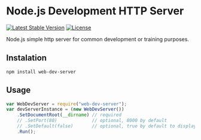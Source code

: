 # Node.js Development HTTP Server

[![Latest Stable Version](https://img.shields.io/badge/Stable-v1.0.2-brightgreen.svg?style=plastic)](https://github.com/web-dev-server/web-dev-server/releases)
[![License](https://img.shields.io/badge/Licence-BSD-brightgreen.svg?style=plastic)](https://mvccore.github.io/docs/mvccore/4.0.0/LICENCE.md)

Node.js simple http server for common development or training purposes.

## Instalation
```shell
npm install web-dev-server
```

## Usage
```javascript
var WebDevServer = require("web-dev-server");
var devServerInstance = (new WebDevServer())
	.SetDocumentRoot(__dirname) // required
	// .SetPort(80)             // optional, 8000 by default
	// .SetDefault(false)       // optional, true by default to display Errors and directory content
	.Run();
```
